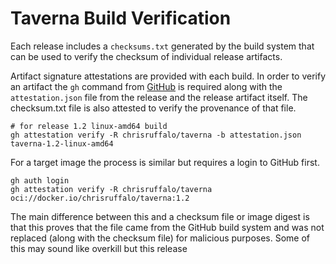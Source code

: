 # Taverna Build Verification
Each release includes a `checksums.txt` generated by the build system that can be used to verify the checksum
of individual release artifacts.

Artifact signature attestations are provided with each build. In order to verify an artifact the `gh` command
from [GitHub](https://github.com/cli/cli/releases) is required along with the `attestation.json` file from the release and the release
artifact itself. The checksum.txt file is also attested to verify the provenance of that file.
```shell
# for release 1.2 linux-amd64 build
gh attestation verify -R chrisruffalo/taverna -b attestation.json taverna-1.2-linux-amd64 
```
For a target image the process is similar but requires a login to GitHub first.
```shell
gh auth login
gh attestation verify -R chrisruffalo/taverna oci://docker.io/chrisruffalo/taverna:1.2
```
The main difference between this and a checksum file or image digest is that this proves that the file came from the GitHub build system and
was not replaced (along with the checksum file) for malicious purposes. Some of this may sound like overkill but this release

